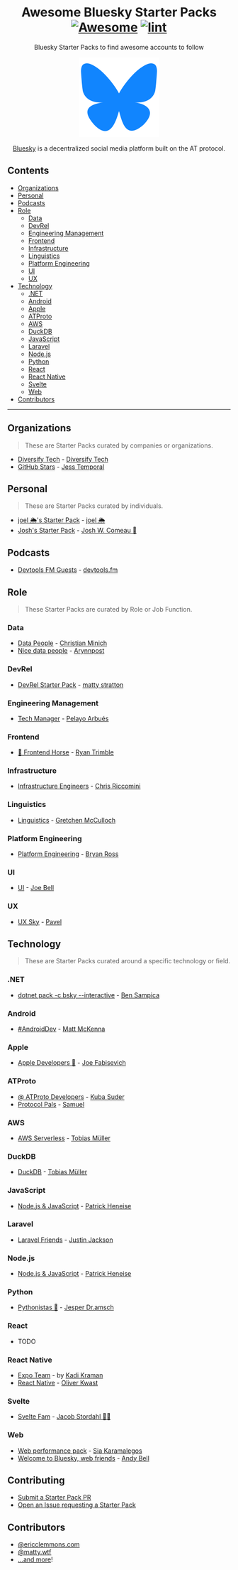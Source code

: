 <div align="center">

<!-- title -->

<!--lint ignore no-dead-urls-->

# Awesome Bluesky Starter Packs [![Awesome](https://awesome.re/badge.svg)](https://awesome.re) [![lint](https://github.com/ericclemmons/awesome-starter-packs/actions/workflows/lint.yaml/badge.svg)](https://github.com/ericclemmons/awesome-starter-packs/actions/workflows/lint.yaml)

<!-- subtitle -->

Bluesky Starter Packs to find awesome accounts to follow

<!-- image -->

<a href="https://bsky.app" target="_blank" rel="noopener noreferrer">
  <img alt="Bluesky logo" src="./logo.png" />
</a>

<!-- description -->

[Bluesky](https://bsky.app/) is a decentralized social media platform built on the AT protocol.

</div>

<!-- TOC -->

## Contents

- [Organizations](#organizations)
- [Personal](#personal)
- [Podcasts](#podcasts)
- [Role](#role)
  - [Data](#data)
  - [DevRel](#devrel)
  - [Engineering Management](#engineering-management)
  - [Frontend](#frontend)
  - [Infrastructure](#infrastructure)
  - [Linguistics](#linguistics)
  - [Platform Engineering](#platform-engineering)
  - [UI](#ui)
  - [UX](#ux)
- [Technology](#technology)
  - [.NET](#net)
  - [Android](#android)
  - [Apple](#apple)
  - [ATProto](#atproto)
  - [AWS](#aws)
  - [DuckDB](#duckdb)
  - [JavaScript](#javascript)
  - [Laravel](#laravel)
  - [Node.js](#nodejs)
  - [Python](#python)
  - [React](#react)
  - [React Native](#react-native)
  - [Svelte](#svelte)
  - [Web](#web)
- [Contributors](#contributors)

---

<!-- CONTENT -->

<!--lint disable double-link-->

## Organizations

> These are Starter Packs curated by companies or organizations.

- [Diversify Tech](https://bsky.app/starter-pack/diversifytech.com/3l7bakgvapc2m) - [Diversify Tech](https://bsky.app/profile/veni.dev/post/3l7twqrq2p426)
- [GitHub Stars](https://bsky.app/starter-pack/did:plc:hdpw4dc47olxql7pyhpshvxb/3l7ljmricf22o) - [Jess Temporal](https://bsky.app/profile/jesstemporal.com/post/3l7vdn7cq6a2d)

## Personal

> These are Starter Packs curated by individuals.

- [joel 🌦️'s Starter Pack](https://bsky.app/starter-pack/joelhooks.com/3kvubopznv42u) - [joel 🌦️](https://bsky.app/profile/joelhooks.com/post/3l7qfed2kgm25)
- [Josh's Starter Pack](https://bsky.app/starter-pack/joshwcomeau.com/3l7jgum7g5g2g) - [Josh W. Comeau 👻](https://bsky.app/profile/joshwcomeau.com/post/3l7nqbl3smb2p)

## Podcasts

- [Devtools FM Guests](https://bsky.app/starter-pack/devtools.fm/3l7uo2usby32x) - [devtools.fm](https://bsky.app/profile/devtools.fm/post/3l7uo5izlxe2a)

## Role

> These Starter Packs are curated by Role or Job Function.

### Data

- [Data People](https://bsky.app/starter-pack-short/8TdEfdK) - [Christian Minich](https://bsky.app/profile/christiannolan.bsky.social/post/3l7cexotwa22o)
- [Nice data people](https://bsky.app/starter-pack-short/T1SxhAe) - [Arynnpost](https://bsky.app/profile/arynn.bsky.social/post/3l7lnbjv3zd2o)

### DevRel

- [DevRel Starter Pack](https://bsky.app/starter-pack/matty.wtf/3l6xheltlof2a) - [matty stratton](https://bsky.app/profile/matty.wtf/post/3l7m23ivuki2m)

### Engineering Management

- [Tech Manager](https://bsky.app/starter-pack-short/J3W39y1) - [Pelayo Arbués](https://bsky.app/profile/pelayoarbues.com/post/3l7nx4mbjta2s)

### Frontend

- [🐴 Frontend Horse](https://go.bsky.app/TUuRD73) - [Ryan Trimble](https://bsky.app/profile/trost.codes/post/3l7slscbgkf2j)

### Infrastructure

- [Infrastructure Engineers](https://bsky.app/starter-pack-short/SCZe42X) - [Chris Riccomini](https://bsky.app/profile/chris.blue/post/3l7cfiy5jrc2s)

### Linguistics

- [Linguistics](https://bsky.app/starter-pack-short/UUM7Gcx) - [Gretchen McCulloch](https://bsky.app/starter-pack-short/SCZe42X)

### Platform Engineering

- [Platform Engineering](https://bsky.app/starter-pack/bryanross.me/3l7pz6aoenx2s) - [Bryan Ross](https://bsky.app/profile/bryanross.me/post/3l7qdk2dzck2e)

### UI

- [UI](https://go.bsky.app/3gFAT6Y) - [Joe Bell](https://bsky.app/profile/joebell.studio/post/3l7s7pjyk5v2w)

### UX

- [UX Sky](https://bsky.app/starter-pack/spavel.bsky.social/3kzmdo5tt4a2c) - [Pavel](https://bsky.app/profile/josh412.com/post/3l7tmw54pme24)

## Technology

> These are Starter Packs curated around a specific technology or field.

### .NET

- [dotnet pack -c bsky --interactive](https://bsky.app/starter-pack-short/AQZrkaS) - [Ben Sampica](https://bsky.app/profile/bensampica.com/post/3l7tncvzv4z2c)

### Android

- [#AndroidDev](https://bsky.app/starter-pack/mmckenna.me/3l77ynyeo6f2q) - [Matt McKenna](https://bsky.app/profile/kpgalligan.bsky.social/post/3l7tnxq72m626)

### Apple

- [Apple Developers 🍎](https://bsky.app/starter-pack-short/66G7TY4) - [Joe Fabisevich](https://bsky.app/profile/christiannolan.bsky.social/post/3l7cexotwa22o)

### ATProto

- [@ ATProto Developers](https://bsky.app/starter-pack/mackuba.eu/3kvucqy663j2l) - [Kuba Suder](https://bsky.app/profile/suboptimal.technology/post/3l7pyhso44x2q)
- [Protocol Pals](https://bsky.app/starter-pack/samuel.bsky.team/3kztso5fnic24) - [Samuel](https://bsky.app/profile/josh412.com/post/3l7tn3ufghe2g)

### AWS

- [AWS Serverless](https://bsky.app/starter-pack-short/DatZhiS) - [Tobias Müller](https://bsky.app/profile/tobilg.com/post/3l7i7xtd7l72y)

### DuckDB

- [DuckDB](https://bsky.app/starter-pack-short/J5FnG3n) - [Tobias Müller](https://bsky.app/profile/tobilg.com/post/3l7ghxfycgq2s)

### JavaScript

- [Node.js & JavaScript](https://bsky.app/starter-pack/patrickheneise.com/3l25qs3fipj2l) - [Patrick Heneise](https://bsky.app/profile/josh412.com/post/3l7tmuofxjm2g)

### Laravel

- [Laravel Friends](https://bsky.app/starter-pack/mijustin.bsky.social/3l75rwvv4ii24) - [Justin Jackson](https://bsky.app/profile/mijustin.bsky.social/post/3l7oevuw4zw25)

### Node.js

- [Node.js & JavaScript](https://bsky.app/starter-pack/patrickheneise.com/3l25qs3fipj2l) - [Patrick Heneise](https://bsky.app/profile/josh412.com/post/3l7tmuofxjm2g)

### Python

- [Pythonistas 🐍](https://bsky.app/starter-pack/jesper.drams.ch/3l7j6coaqcr2z) - [Jesper Dr.amsch](https://bsky.app/profile/jesper.drams.ch/post/3l7o27iryta2z)

### React

- TODO

### React Native

- [Expo Team](https://bsky.app/starter-pack/kadi.bsky.social/3l7pjcvfbwg2w) - by [Kadi Kraman](https://bsky.app/profile/kadi.bsky.social/post/3l7pspn4tuv2t)
- [React Native](https://bsky.app/starter-pack/baumstumpf.bsky.social/3l6v6yw7fy42y) - [Oliver Kwast](https://bsky.app/profile/baumstumpf.bsky.social/post/3l6vdsfxwpk2d)

### Svelte

- [Svelte Fam](http://localhost:19006/starter-pack-short/6Ukn2mW) - [Jacob Stordahl 🏳️‍🌈](http://localhost:19006/profile/stordahl.dev/post/3l7vxvpiq7d2d)

### Web

- [Web performance pack](https://bsky.app/starter-pack/did:plc:bxuncred3t7neoojsbsbljio/3l7m3tmqhkh23) - [Sia Karamalegos](https://bsky.app/profile/anniesullie.bsky.social/post/3l7m4acsyuc2v)
- [Welcome to Bluesky, web friends](https://bsky.app/starter-pack/piccalil.li/3kzombrxts22n) - [Andy Bell](https://bsky.app/profile/bell.bz/post/3l7lynxynf52c)

<!-- END CONTENT -->

## Contributing

- [Submit a Starter Pack PR](https://github.com/ericclemmons/awesome-starter-packs/edit/main/readme.md)
- [Open an Issue requesting a Starter Pack](https://github.com/ericclemmons/awesome-starter-packs/issues/new?assignees=&labels=&projects=&template=suggestion.yaml)

## Contributors

<!--lint ignore awesome-list-item-->

- [@ericclemmons.com](https://bsky.app/profile/ericclemmons.com)
- [@matty.wtf](https://bsky.app/profile/matty.wtf)
- [&hellip;and more](https://github.com/ericclemmons/awesome-starter-packs/graphs/contributors)!
